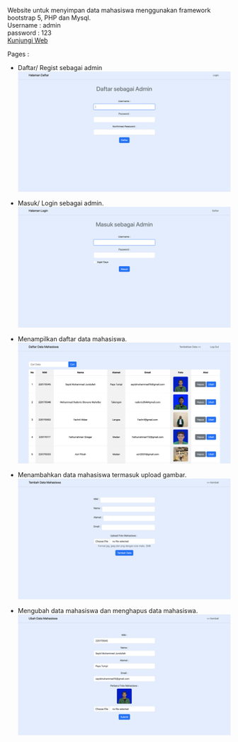 Website untuk menyimpan data mahasiswa menggunakan framework bootstrap 5, PHP dan Mysql.<br>
Username : admin<br>
password : 123<br>
<a href="http://muhammadjundullah.great-site.net/index.php" target=_blank >Kunjungi Web</a>

Pages :

- Daftar/ Regist sebagai admin
  <img src="view/Register.png">

- Masuk/ Login sebagai admin.
  <img src="view/Login.png">

- Menampilkan daftar data mahasiswa.
  <img src="view/Daftar.png">

- Menambahkan data mahasiswa termasuk upload gambar.
  <img src="view/Tambah.png">

- Mengubah data mahasiswa dan menghapus data mahasiswa.
  <img src="view/Ubah.png">
